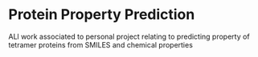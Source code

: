 # Protein Property Prediction

ALl work associated to personal project relating to predicting property of tetramer proteins from SMILES and chemical properties

